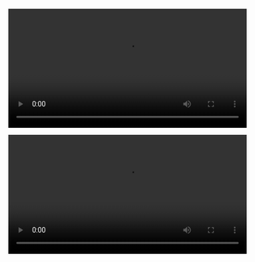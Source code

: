 <video src="spaceinvaders_early_training.mp4" controls width="480"></video>

<video src="spaceinvaders_later_training.mp4" controls width="480"></video>

